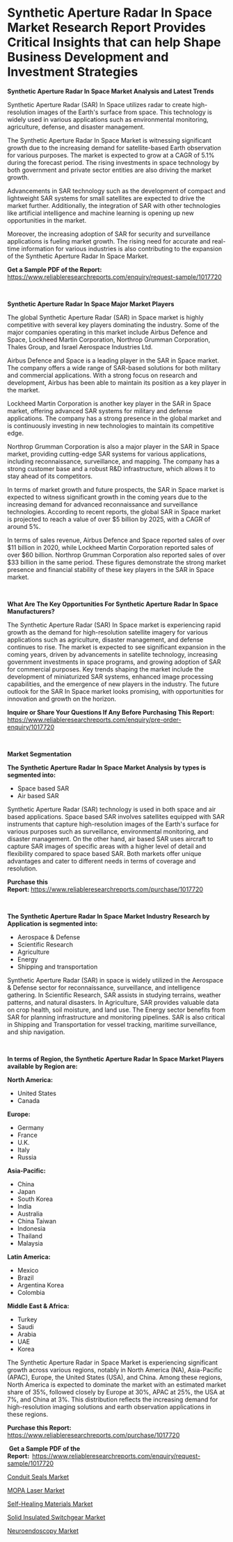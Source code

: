 <p><h1>Synthetic Aperture Radar In Space Market Research Report Provides Critical Insights that can help Shape Business Development and Investment Strategies</h1></p><p><strong>Synthetic Aperture Radar In Space Market Analysis and Latest Trends</strong></p>
<p><p>Synthetic Aperture Radar (SAR) In Space utilizes radar to create high-resolution images of the Earth's surface from space. This technology is widely used in various applications such as environmental monitoring, agriculture, defense, and disaster management.</p><p>The Synthetic Aperture Radar In Space Market is witnessing significant growth due to the increasing demand for satellite-based Earth observation for various purposes. The market is expected to grow at a CAGR of 5.1% during the forecast period. The rising investments in space technology by both government and private sector entities are also driving the market growth.</p><p>Advancements in SAR technology such as the development of compact and lightweight SAR systems for small satellites are expected to drive the market further. Additionally, the integration of SAR with other technologies like artificial intelligence and machine learning is opening up new opportunities in the market.</p><p>Moreover, the increasing adoption of SAR for security and surveillance applications is fueling market growth. The rising need for accurate and real-time information for various industries is also contributing to the expansion of the Synthetic Aperture Radar In Space Market.</p></p>
<p><strong>Get a Sample PDF of the Report:&nbsp;</strong> <a href="https://www.reliableresearchreports.com/enquiry/request-sample/1017720">https://www.reliableresearchreports.com/enquiry/request-sample/1017720</a></p>
<p>&nbsp;</p>
<p><strong>Synthetic Aperture Radar In Space Major Market Players</strong></p>
<p><p>The global Synthetic Aperture Radar (SAR) in Space market is highly competitive with several key players dominating the industry. Some of the major companies operating in this market include Airbus Defence and Space, Lockheed Martin Corporation, Northrop Grumman Corporation, Thales Group, and Israel Aerospace Industries Ltd.</p><p>Airbus Defence and Space is a leading player in the SAR in Space market. The company offers a wide range of SAR-based solutions for both military and commercial applications. With a strong focus on research and development, Airbus has been able to maintain its position as a key player in the market.</p><p>Lockheed Martin Corporation is another key player in the SAR in Space market, offering advanced SAR systems for military and defense applications. The company has a strong presence in the global market and is continuously investing in new technologies to maintain its competitive edge.</p><p>Northrop Grumman Corporation is also a major player in the SAR in Space market, providing cutting-edge SAR systems for various applications, including reconnaissance, surveillance, and mapping. The company has a strong customer base and a robust R&D infrastructure, which allows it to stay ahead of its competitors.</p><p>In terms of market growth and future prospects, the SAR in Space market is expected to witness significant growth in the coming years due to the increasing demand for advanced reconnaissance and surveillance technologies. According to recent reports, the global SAR in Space market is projected to reach a value of over $5 billion by 2025, with a CAGR of around 5%.</p><p>In terms of sales revenue, Airbus Defence and Space reported sales of over $11 billion in 2020, while Lockheed Martin Corporation reported sales of over $60 billion. Northrop Grumman Corporation also reported sales of over $33 billion in the same period. These figures demonstrate the strong market presence and financial stability of these key players in the SAR in Space market.</p></p>
<p>&nbsp;</p>
<p><strong>What Are The Key Opportunities For Synthetic Aperture Radar In Space Manufacturers?</strong></p>
<p><p>The Synthetic Aperture Radar (SAR) In Space market is experiencing rapid growth as the demand for high-resolution satellite imagery for various applications such as agriculture, disaster management, and defense continues to rise. The market is expected to see significant expansion in the coming years, driven by advancements in satellite technology, increasing government investments in space programs, and growing adoption of SAR for commercial purposes. Key trends shaping the market include the development of miniaturized SAR systems, enhanced image processing capabilities, and the emergence of new players in the industry. The future outlook for the SAR In Space market looks promising, with opportunities for innovation and growth on the horizon.</p></p>
<p><strong>Inquire or Share Your Questions If Any Before Purchasing This Report:</strong> <a href="https://www.reliableresearchreports.com/enquiry/pre-order-enquiry/1017720">https://www.reliableresearchreports.com/enquiry/pre-order-enquiry/1017720</a></p>
<p>&nbsp;</p>
<p><strong>Market Segmentation</strong></p>
<p><strong>The Synthetic Aperture Radar In Space Market Analysis by types is segmented into:</strong></p>
<p><ul><li>Space based SAR</li><li>Air based SAR</li></ul></p>
<p><p>Synthetic Aperture Radar (SAR) technology is used in both space and air based applications. Space based SAR involves satellites equipped with SAR instruments that capture high-resolution images of the Earth's surface for various purposes such as surveillance, environmental monitoring, and disaster management. On the other hand, air based SAR uses aircraft to capture SAR images of specific areas with a higher level of detail and flexibility compared to space based SAR. Both markets offer unique advantages and cater to different needs in terms of coverage and resolution.</p></p>
<p><strong>Purchase this Report:&nbsp;</strong><a href="https://www.reliableresearchreports.com/purchase/1017720">https://www.reliableresearchreports.com/purchase/1017720</a></p>
<p>&nbsp;</p>
<p><strong>The Synthetic Aperture Radar In Space Market Industry Research by Application is segmented into:</strong></p>
<p><ul><li>Aerospace & Defense</li><li>Scientific Research</li><li>Agriculture</li><li>Energy</li><li>Shipping and transportation</li></ul></p>
<p><p>Synthetic Aperture Radar (SAR) in space is widely utilized in the Aerospace & Defense sector for reconnaissance, surveillance, and intelligence gathering. In Scientific Research, SAR assists in studying terrains, weather patterns, and natural disasters. In Agriculture, SAR provides valuable data on crop health, soil moisture, and land use. The Energy sector benefits from SAR for planning infrastructure and monitoring pipelines. SAR is also critical in Shipping and Transportation for vessel tracking, maritime surveillance, and ship navigation.</p></p>
<p>&nbsp;</p>
<p><strong>In terms of Region, the Synthetic Aperture Radar In Space Market Players available by Region are:</strong></p>
<p>
    <p> <strong> North America: </strong>
        <ul>
            <li>United States</li>
            <li>Canada</li>
        </ul>
        </p> 
    <p> <strong> Europe: </strong>
        <ul>
            <li>Germany</li>
            <li>France</li>
            <li>U.K.</li>
            <li>Italy</li>
            <li>Russia</li>
        </ul>
        </p> 
    <p> <strong> Asia-Pacific: </strong>
        <ul>
            <li>China</li>
            <li>Japan</li>
            <li>South Korea</li>
            <li>India</li>
            <li>Australia</li>
            <li>China Taiwan</li>
            <li>Indonesia</li>
            <li>Thailand</li>
            <li>Malaysia</li>
        </ul>
        </p> 
    <p> <strong> Latin America: </strong>
        <ul>
            <li>Mexico</li>
            <li>Brazil</li>
            <li>Argentina Korea</li>
            <li>Colombia</li>
        </ul>
        </p> 
    <p> <strong> Middle East & Africa: </strong>
        <ul>
            <li>Turkey</li>
            <li>Saudi</li>
            <li>Arabia</li>
            <li>UAE</li>
            <li>Korea</li>
        </ul>
    </p>
    </p>
<p><p>The Synthetic Aperture Radar in Space Market is experiencing significant growth across various regions, notably in North America (NA), Asia-Pacific (APAC), Europe, the United States (USA), and China. Among these regions, North America is expected to dominate the market with an estimated market share of 35%, followed closely by Europe at 30%, APAC at 25%, the USA at 7%, and China at 3%. This distribution reflects the increasing demand for high-resolution imaging solutions and earth observation applications in these regions.</p></p>
<p><strong>Purchase this Report: </strong><a href="https://www.reliableresearchreports.com/purchase/1017720">https://www.reliableresearchreports.com/purchase/1017720</a></p>
<p>&nbsp;<strong>Get a Sample PDF of the Report:&nbsp;&nbsp;</strong><a href="https://www.reliableresearchreports.com/enquiry/request-sample/1017720">https://www.reliableresearchreports.com/enquiry/request-sample/1017720</a></p>
<p><strong></strong></p>
<p><p><a href="https://medium.com/@josephbogan19/conduit-seals-market-share-evolution-and-market-growth-trends-2024-2031-019230277bc8">Conduit Seals Market</a></p><p><a href="https://medium.com/@josephbogan19/mopa-laser-market-insights-into-market-cagr-market-trends-and-growth-strategies-8865d348f14f">MOPA Laser Market</a></p><p><a href="https://github.com/johnbach50/Market-Research-Report-List-1/blob/main/self-healing-materials-market.md">Self-Healing Materials Market</a></p><p><a href="https://medium.com/p/494363cde5fb/edit">Solid Insulated Switchgear Market</a></p><p><a href="https://github.com/pjcfca/Market-Research-Report-List-1/blob/main/neuroendoscopy-market.md">Neuroendoscopy Market</a></p></p>